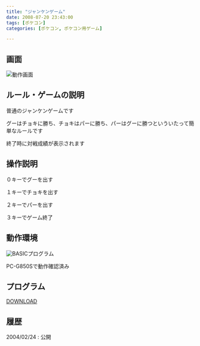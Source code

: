 ```yaml
---
title: "ジャンケンゲーム"
date: 2008-07-20 23:43:00
tags: [ポケコン]
categories: [ポケコン, ポケコン用ゲーム]

---
```


## 画面


![動作画面][1] 

 [1]: /images/janken.gif

## ルール・ゲームの説明

普通のジャンケンゲームです
	  
グーはチョキに勝ち、チョキはパーに勝ち、パーはグーに勝つといういたって簡単なルールです
	  
終了時に対戦成績が表示されます 

## 操作説明

０キーでグーを出す
	  
１キーでチョキを出す
	  
２キーでパーを出す
	  
３キーでゲーム終了 

## 動作環境

![BASIC][2]プログラム
	  
PC-G850Sで動作確認済み 

 [2]: ../image/basic.gif

## プログラム

[DOWNLOAD][3] 

 [3]: /pokecom/game/janken.txt

## 履歴

2004/02/24
: 公開
